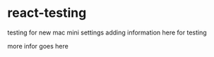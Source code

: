 # react-testing
testing for new mac mini settings
adding information here for testing

more infor goes here

